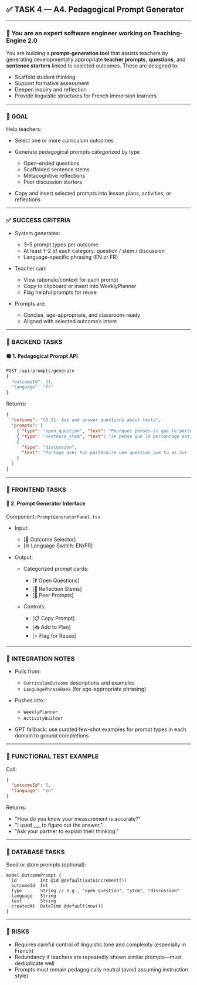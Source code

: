 ## ✅ TASK 4 — A4. Pedagogical Prompt Generator

---

### 🧠 You are an expert software engineer working on Teaching-Engine 2.0

You are building a **prompt-generation tool** that assists teachers by generating developmentally appropriate **teacher prompts**, **questions**, and **sentence starters** linked to selected outcomes. These are designed to:

- Scaffold student thinking
- Support formative assessment
- Deepen inquiry and reflection
- Provide linguistic structures for French Immersion learners

---

### 🔹 GOAL

Help teachers:

- Select one or more curriculum outcomes
- Generate pedagogical prompts categorized by type

  - Open-ended questions
  - Scaffolded sentence stems
  - Metacognitive reflections
  - Peer discussion starters

- Copy and insert selected prompts into lesson plans, activities, or reflections

---

### ✅ SUCCESS CRITERIA

- System generates:

  - 3–5 prompt types per outcome
  - At least 1–2 of each category: question / stem / discussion
  - Language-specific phrasing (EN or FR)

- Teacher can:

  - View rationale/context for each prompt
  - Copy to clipboard or insert into WeeklyPlanner
  - Flag helpful prompts for reuse

- Prompts are:

  - Concise, age-appropriate, and classroom-ready
  - Aligned with selected outcome’s intent

---

### 🔧 BACKEND TASKS

#### 🟢 1. Pedagogical Prompt API

```ts
POST /api/prompts/generate
{
  "outcomeId": 31,
  "language": "fr"
}
```

Returns:

```json
{
  "outcome": "CO.31: Ask and answer questions about texts",
  "prompts": [
    { "type": "open_question", "text": "Pourquoi penses-tu que le personnage a choisi cela ?" },
    { "type": "sentence_stem", "text": "Je pense que le personnage est ___ parce que ___." },
    {
      "type": "discussion",
      "text": "Partage avec ton partenaire une question que tu as sur l'histoire."
    }
  ]
}
```

---

### 🎨 FRONTEND TASKS

#### 🔵 2. Prompt Generator Interface

Component: `PromptGeneratorPanel.tsx`

- Input:

  - \[🎯 Outcome Selector]
  - \[🌐 Language Switch: EN/FR]

- Output:

  - Categorized prompt cards:

    - \[❓ Open Questions]
    - \[🧠 Reflection Stems]
    - \[💬 Peer Prompts]

  - Controls:

    - \[📋 Copy Prompt]
    - \[📥 Add to Plan]
    - \[⭐ Flag for Reuse]

---

### 🔗 INTEGRATION NOTES

- Pulls from:

  - `CurriculumOutcome` descriptions and examples
  - `LanguagePhraseBank` (for age-appropriate phrasing)

- Pushes into:

  - `WeeklyPlanner`
  - `ActivityBuilder`

- GPT fallback: use curated few-shot examples for prompt types in each domain to ground completions

---

### 🧪 FUNCTIONAL TEST EXAMPLE

Call:

```json
{
  "outcomeId": 5,
  "language": "en"
}
```

Returns:

- "How do you know your measurement is accurate?"
- "I used \_\_\_ to figure out the answer."
- "Ask your partner to explain their thinking."

---

### 📁 DATABASE TASKS

Seed or store prompts (optional):

```prisma
model OutcomePrompt {
  id         Int @id @default(autoincrement())
  outcomeId  Int
  type       String // e.g., "open_question", "stem", "discussion"
  language   String
  text       String
  createdAt  DateTime @default(now())
}
```

---

### 🚩 RISKS

- Requires careful control of linguistic tone and complexity (especially in French)
- Redundancy if teachers are repeatedly shown similar prompts—must deduplicate well
- Prompts must remain pedagogically neutral (avoid assuming instruction style)
